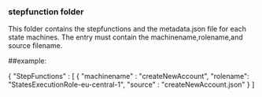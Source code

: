 ### stepfunction folder

This folder contains the stepfunctions and the metadata.json file for each state machines.
The entry must contain the machinename,rolename,and source filename. 

##example:

{
"StepFunctions" :
[
        {
                "machinename" : "createNewAccount",
                "rolename": "StatesExecutionRole-eu-central-1",
                "source" : "createNewAccount.json"
        }
]
